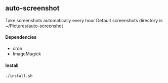 ## auto-screenshot

Take screenshots automatically every hour
Default screenshots directory is ~/Pictures/auto-screenshot

#### Dependencies

- cron
- ImageMagick

#### Install

``` sh
./install.sh
```

